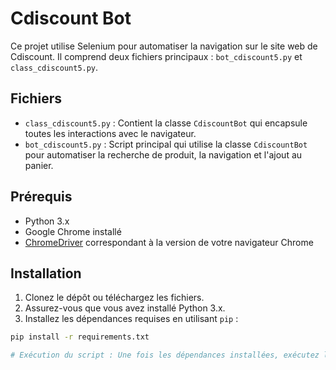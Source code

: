 # Cdiscount Bot

Ce projet utilise Selenium pour automatiser la navigation sur le site web de Cdiscount. Il comprend deux fichiers principaux : `bot_cdiscount5.py` et `class_cdiscount5.py`.

## Fichiers

- `class_cdiscount5.py` : Contient la classe `CdiscountBot` qui encapsule toutes les interactions avec le navigateur.
- `bot_cdiscount5.py` : Script principal qui utilise la classe `CdiscountBot` pour automatiser la recherche de produit, la navigation et l'ajout au panier.

## Prérequis

- Python 3.x
- Google Chrome installé
- [ChromeDriver](https://sites.google.com/a/chromium.org/chromedriver/) correspondant à la version de votre navigateur Chrome

## Installation

1. Clonez le dépôt ou téléchargez les fichiers.
2. Assurez-vous que vous avez installé Python 3.x.
3. Installez les dépendances requises en utilisant `pip` :

```bash
pip install -r requirements.txt

# Exécution du script : Une fois les dépendances installées, exécutez le script bot_cdiscount5.py => python bot_cdiscount5.py

